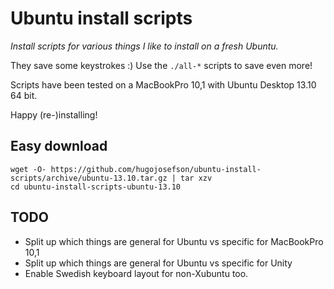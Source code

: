 # Ubuntu install scripts

_Install scripts for various things I like to install on a fresh Ubuntu._

They save some keystrokes :) Use the `./all-*` scripts to save even more!

Scripts have been tested on a MacBookPro 10,1 with Ubuntu Desktop 13.10 64 bit.

Happy (re-)installing!

## Easy download

	wget -O- https://github.com/hugojosefson/ubuntu-install-scripts/archive/ubuntu-13.10.tar.gz | tar xzv
	cd ubuntu-install-scripts-ubuntu-13.10

## TODO

  * Split up which things are general for Ubuntu vs specific for MacBookPro 10,1
  * Split up which things are general for Ubuntu vs specific for Unity
  * Enable Swedish keyboard layout for non-Xubuntu too.
